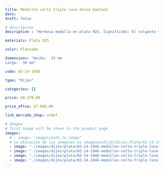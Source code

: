 ```yaml
---
title: Medallón celta triple luna diosa Gaelach
date: 
draft: false

# descripcion
description : "Hermosa medalla en plata 925. Significado: El colgante triple diosa celta Gaelach  representa a la triple diosa celta, que se representa con las tres lunas. El colgante triple diosa celta Gaelach, con sus tres lunas, es un amuleto muy  femenino que otorga fertilidad, poder de seducción, refuerza la intuición y los poderes psíquicos en conexión con la luna. La triple diosa siempre protege a las embarazadas y ayuda a quedar embarazada, pero también a la mujer independiente y libre le dará mucha libertad y seguridad en ella misma, potenciándole todos sus encantos."

materials: Plata 925

color: Plateado

dimensions: "Ancho:  25 mm 
Largo:  36 mm"

code: 02-14-1846

type: "Dijes"

categories: []

price: $9.270,00

price_eftvo: $7.880,00

link_mercado_shop: undef

# Images
# first image will be shown in the product page
images:
  # - image: "images/path_to_image"
  # La ubicacion de las imagenes es imagenes/Dijes/Dijes.Plata/02-14-1846-medallon-celta-triple-luna-diosa-gaelach
  - image: "./images/dijes/plata/02-14-1846-medallon-celta-triple-luna-diosa-gaelach_a.jpg"
  - image: "./images/dijes/plata/02-14-1846-medallon-celta-triple-luna-diosa-gaelach_b.jpg"
  - image: "./images/dijes/plata/02-14-1846-medallon-celta-triple-luna-diosa-gaelach_c.jpg"
  - image: "./images/dijes/plata/02-14-1846-medallon-celta-triple-luna-diosa-gaelach_d.jpg"
---
```

